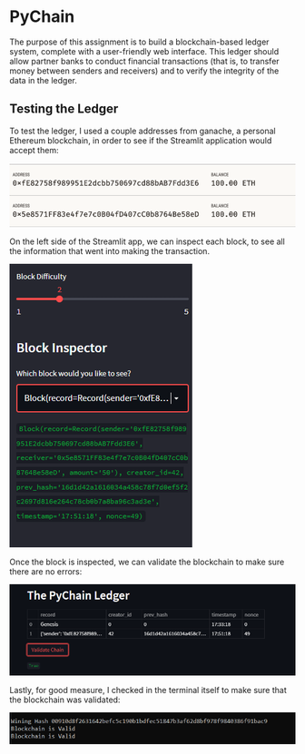 # PyChain

The purpose of this assignment is to build a blockchain-based ledger system, complete with a user-friendly web interface. This ledger should allow partner banks to conduct financial transactions (that is, to transfer money between senders and receivers) and to verify the integrity of the data in the ledger.

## Testing the Ledger
 
 To test the ledger, I used a couple addresses from ganache, a personal Ethereum blockchain, in order to see if the Streamlit application would accept them:
 
 ![alt text](https://github.com/DamaniW/PyChain/blob/main/before_transaction.png?raw=true)
 
 On the left side of the Streamlit app, we can inspect each block, to see all the information that went into making the transaction. 
 
![alt text](https://github.com/DamaniW/PyChain/blob/main/new_block_inspection.png?raw=true)

Once the block is inspected, we can  validate the blockchain to make sure there are no errors:

![alt text](https://github.com/DamaniW/PyChain/blob/main/chain_validation.png?raw=true)

Lastly, for good measure, I checked in the terminal itself to make sure that the blockchain was validated:

![alt text](https://github.com/DamaniW/PyChain/blob/main/terminal_validation.png?raw=true)
